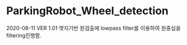 # ParkingRobot_Wheel_detection
2020-08-11
VER 1.01
엣지기반 원검출에 lowpass filter를 이용하여 원중심을 filtering진행함.
